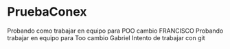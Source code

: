 # PruebaConex
Probando como trabajar en equipo para POO cambio FRANCISCO
Probando trabajar en equipo para Too cambio Gabriel
Intento de trabajar con git